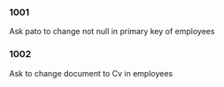 ### 1001
Ask pato to change not null in primary key of employees

### 1002
Ask to change document to Cv in employees
